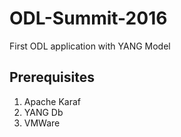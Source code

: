 # ODL-Summit-2016
First ODL application with YANG Model

## Prerequisites

  1. Apache Karaf
  2. YANG Db
  3. VMWare
